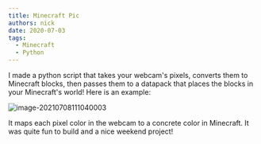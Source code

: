 ```yaml
---
title: Minecraft Pic
authors: nick
date: 2020-07-03
tags:
  - Minecraft
  - Python
---
```


I made a python script that takes your webcam's pixels, converts them to Minecraft blocks, then passes them to a datapack that places the blocks in your Minecraft's world! Here is an example:

![image-20210708111040003](./assets/image-20210708111040003-1625757041653.png)

It maps each pixel color in the webcam to a concrete color in Minecraft. It was quite fun to build and a nice weekend project!

